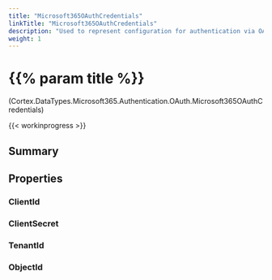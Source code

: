 ```yaml
---
title: "Microsoft365OAuthCredentials"
linkTitle: "Microsoft365OAuthCredentials"
description: "Used to represent configuration for authentication via OAuth when establishing a connection with a mail server hosted by Outlook."
weight: 1
---
```


# {{% param title %}}

<p class="namespace">(Cortex.DataTypes.Microsoft365.Authentication.OAuth.Microsoft365OAuthCredentials)</p>

{{< workinprogress >}}

## Summary

## Properties

### ClientId

### ClientSecret

### TenantId

### ObjectId
